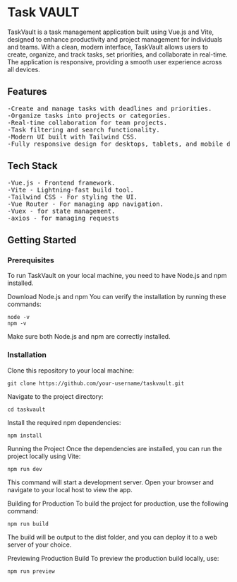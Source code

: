 # Task VAULT

TaskVault is a task management application built using Vue.js and Vite, designed to enhance productivity and project management for individuals and teams. With a clean, modern interface, TaskVault allows users to create, organize, and track tasks, set priorities, and collaborate in real-time. The application is responsive, providing a smooth user experience across all devices.

## Features
<pre>-Create and manage tasks with deadlines and priorities.
-Organize tasks into projects or categories.
-Real-time collaboration for team projects.
-Task filtering and search functionality.
-Modern UI built with Tailwind CSS.
-Fully responsive design for desktops, tablets, and mobile devices.</pre>

## Tech Stack
<pre>-Vue.js - Frontend framework.
-Vite - Lightning-fast build tool.
-Tailwind CSS - For styling the UI.
-Vue Router - For managing app navigation.
-Vuex - for state management.
-axios - for managing requests</pre>


## Getting Started

### Prerequisites
To run TaskVault on your local machine, you need to have Node.js and npm installed.

Download Node.js and npm
You can verify the installation by running these commands:

```
node -v
npm -v
```
Make sure both Node.js and npm are correctly installed.

### Installation
Clone this repository to your local machine:

```
git clone https://github.com/your-username/taskvault.git
```
Navigate to the project directory:

```
cd taskvault
```
Install the required npm dependencies:

```
npm install
```
Running the Project
Once the dependencies are installed, you can run the project locally using Vite:

```
npm run dev
```
This command will start a development server. Open your browser and navigate to your local host to view the app.

Building for Production
To build the project for production, use the following command:

```
npm run build
```
The build will be output to the dist folder, and you can deploy it to a web server of your choice.

Previewing Production Build
To preview the production build locally, use:

```
npm run preview
```
